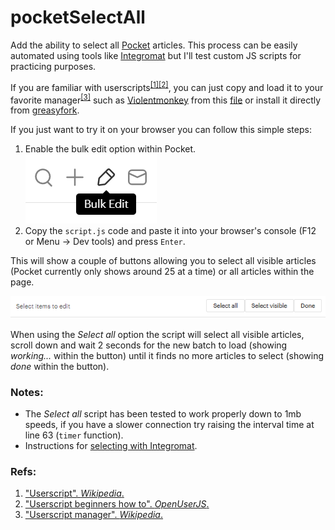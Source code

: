 # pocketSelectAll
Add the ability to select all [Pocket](https://app.getpocket.com/) articles. This process can be easily automated using tools like [Integromat](https://www.integromat.com/) but I'll test custom JS scripts for practicing purposes.

If you are familiar with userscripts<sup><a href="u1">[[1]](#1)</a></sup><sup><a href="u2">[[2]](#2)</a></sup>, you can just copy and load it to your favorite manager<sup>[[3]](#3)</sup> such as [Violentmonkey](https://violentmonkey.github.io/) from this [file](vm_pocketSelectAll.js) or install it directly from [greasyfork](https://greasyfork.org/en/scripts/412592-pocketselectall).

If you just want to try it on your browser you can follow this simple steps:

1. Enable the bulk edit option within Pocket.<br>
		![bulk edit button image](images/bulk_edit.png)
2. Copy the `script.js` code and paste it into your browser's console (F12 or Menu -> Dev tools) and press `Enter`.
   
This will show a couple of buttons allowing you to select all visible articles (Pocket currently only shows around 25 at a time) or all articles within the page. 

![Select visible button screenshot](images/buttons.png)

When using the *Select all* option the script will select all visible articles, scroll down and wait 2 seconds for the new batch to load (showing *working...* within the button) until it finds no more articles to select (showing *done* within the button).

### Notes:
- The *Select all* script has been tested to work properly down to 1mb speeds, if you have a slower connection try raising the interval time at line 63 (`timer` function).
- Instructions for [selecting with Integromat](./integromat.md).
  
### Refs:
1. <a id="1" href="https://en.wikipedia.org/wiki/Userscript">"Userscript". *Wikipedia*.</a>
2. <a id="2" href="https://openuserjs.org/about/Userscript-Beginners-HOWTO">"Userscript beginners how to". *OpenUserJS*.</a>
3. <a id="3" href="https://en.wikipedia.org/wiki/Userscript_manager">"Userscript manager". *Wikipedia*.</a>
